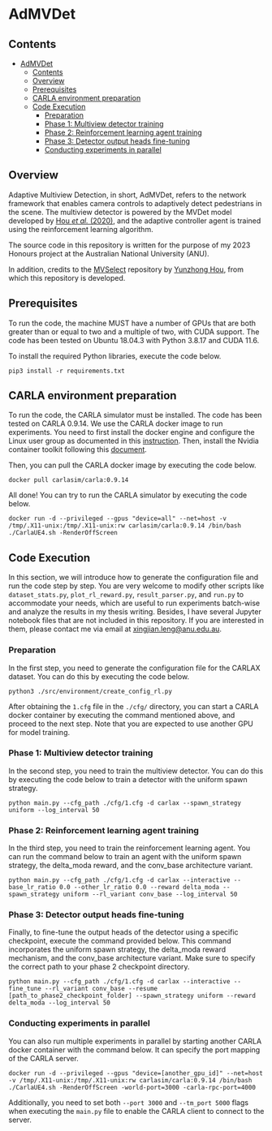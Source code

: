 # AdMVDet

## Contents
- [AdMVDet](#admvdet)
  - [Contents](#contents)
  - [Overview](#overview)
  - [Prerequisites](#prerequisites)
  - [CARLA environment preparation](#carla-environment-preparation)
  - [Code Execution](#code-execution)
    - [Preparation](#preparation)
    - [Phase 1: Multiview detector training](#phase-1-multiview-detector-training)
    - [Phase 2: Reinforcement learning agent training](#phase-2-reinforcement-learning-agent-training)
    - [Phase 3: Detector output heads fine-tuning](#phase-3-detector-output-heads-fine-tuning)
    - [Conducting experiments in parallel](#conducting-experiments-in-parallel)

## Overview
Adaptive Multiview Detection, in short, AdMVDet, refers to the network framework that enables camera controls to adaptively detect pedestrians in the scene. The multiview detector is powered by the MVDet model developed by [Hou *et al.* (2020)](https://link.springer.com/chapter/10.1007/978-3-030-58571-6_1), and the adaptive controller agent is trained using the reinforcement learning algorithm.

The source code in this repository is written for the purpose of my 2023 Honours project at the Australian National University (ANU).

In addition, credits to the [MVSelect](https://github.com/hou-yz/MVSelect) repository by [Yunzhong Hou](https://github.com/hou-yz), from which this repository is developed.

## Prerequisites
To run the code, the machine MUST have a number of GPUs that are both greater than or equal to two and a multiple of two, with CUDA support. The code has been tested on Ubuntu 18.04.3 with Python 3.8.17 and CUDA 11.6.

To install the required Python libraries, execute the code below.
```
pip3 install -r requirements.txt
```

## CARLA environment preparation
To run the code, the CARLA simulator must be installed. The code has been tested on CARLA 0.9.14. We use the CARLA docker image to run experiments. You need to first install the docker engine and configure the Linux user group as documented in this [instruction](https://docs.docker.com/engine/install/ubuntu/). Then, install the Nvidia container toolkit following this [document](https://docs.nvidia.com/datacenter/cloud-native/container-toolkit/install-guide.html).

Then, you can pull the CARLA docker image by executing the code below.

```
docker pull carlasim/carla:0.9.14
```

All done! You can try to run the CARLA simulator by executing the code below.

```
docker run -d --privileged --gpus "device=all" --net=host -v /tmp/.X11-unix:/tmp/.X11-unix:rw carlasim/carla:0.9.14 /bin/bash ./CarlaUE4.sh -RenderOffScreen
```

## Code Execution
In this section, we will introduce how to generate the configuration file and run the code step by step. You are very welcome to modify other scripts like `dataset_stats.py`, `plot_rl_reward.py`, `result_parser.py`, and `run.py` to accommodate your needs, which are useful to run experiments batch-wise and analyze the results in my thesis writing. Besides, I have several Jupyter notebook files that are not included in this repository. If you are interested in them, please contact me via email at xingjian.leng@anu.edu.au.

### Preparation
In the first step, you need to generate the configuration file for the CARLAX dataset. You can do this by executing the code below.

```
python3 ./src/environment/create_config_rl.py
```

After obtaining the `1.cfg` file in the `./cfg/` directory, you can start a CARLA docker container by executing the command mentioned above, and proceed to the next step. Note that you are expected to use another GPU for model training.

### Phase 1: Multiview detector training
In the second step, you need to train the multiview detector. You can do this by executing the code below to train a detector with the uniform spawn strategy.

```
python main.py --cfg_path ./cfg/1.cfg -d carlax --spawn_strategy uniform --log_interval 50
```

### Phase 2: Reinforcement learning agent training

In the third step, you need to train the reinforcement learning agent. You can run the command below to train an agent with the uniform spawn strategy, the delta_moda reward, and the conv_base architecture variant.

```
python main.py --cfg_path ./cfg/1.cfg -d carlax --interactive --base_lr_ratio 0.0 --other_lr_ratio 0.0 --reward delta_moda --spawn_strategy uniform --rl_variant conv_base --log_interval 50
```

### Phase 3: Detector output heads fine-tuning
Finally, to fine-tune the output heads of the detector using a specific checkpoint, execute the command provided below. This command incorporates the uniform spawn strategy, the delta_moda reward mechanism, and the conv_base architecture variant. Make sure to specify the correct path to your phase 2 checkpoint directory.

```
python main.py --cfg_path ./cfg/1.cfg -d carlax --interactive --fine_tune --rl_variant conv_base --resume [path_to_phase2_checkpoint_folder] --spawn_strategy uniform --reward delta_moda --log_interval 50
```

### Conducting experiments in parallel
You can also run multiple experiments in parallel by starting another CARLA docker container with the command below. It can specify the port mapping of the CARLA server.

```
docker run -d --privileged --gpus "device=[another_gpu_id]" --net=host -v /tmp/.X11-unix:/tmp/.X11-unix:rw carlasim/carla:0.9.14 /bin/bash ./CarlaUE4.sh -RenderOffScreen -world-port=3000 -carla-rpc-port=4000
```

Additionally, you need to set both `--port 3000` and `--tm_port 5000` flags when executing the `main.py` file to enable the CARLA client to connect to the server.
